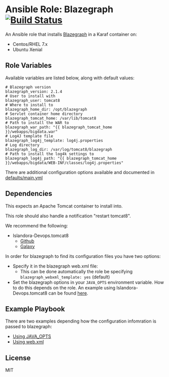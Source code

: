 # Ansible Role: Blazegraph [![Build Status](https://travis-ci.org/Islandora-Devops/ansible-role-blazegraph.svg?branch=master)](https://travis-ci.org/Islandora-Devops/ansible-role-blazegraph)

An Ansible role that installs [Blazegraph](https://www.blazegraph.com/) in a Karaf container on:

* Centos/RHEL 7.x
* Ubuntu Xenial

## Role Variables

Available variables are listed below, along with default values:

```
# Blazegraph version
blazegraph_version: 2.1.4
# User to install with
blazegraph_user: tomcat8
# Where to install to
blazegraph_home_dir: /opt/blazegraph
# Servlet container home directory
blazegraph_tomcat_home: /var/lib/tomcat8
# Path to install the WAR to
blazegraph_war_path: "{{ blazegraph_tomcat_home }}/webapps/bigdata.war"
# Log4J template file
blazegraph_log4j_template: log4j.properties
# Log directory
blazegraph_log_dir: /var/log/tomcat8/blazegraph
# Path to install the log4k settings to
blazegraph_log4j_path: "{{ blazegraph_tomcat_home }}/webapps/bigdata/WEB-INF/classes/log4j.properties"
```

There are additional configuration options available and documented in [defaults/main.yml](defaults/main.yml)

## Dependencies

This expects an Apache Tomcat container to install into. 

This role should also handle a notification "restart tomcat8". 

We recommend the following:
* Islandora-Devops.tomcat8
     * [Github](https://github.com/Islandora-Devops/ansible-role-tomcat8)
     * [Galaxy](https://galaxy.ansible.com/Islandora-Devops/tomcat8/)
  
In order for blazegraph to find its configuration files you have two options: 
* Specify it in the blazegraph web.xml file:
  * This can be done automatically the role be specifying `blazegraph_webxml_template: yes` (default)
* Set the blazegraph options in your `JAVA_OPTS` environment variable. How to do this depends on the role. An example using Islandora-Devops.tomcat8 can be found [here](tests/java_opts.yml).

## Example Playbook

There are two examples depending how the configuration infomration is passed to blazegraph: 
* [Using JAVA_OPTS](tests/java_opts.yml)
* [Using web.xml](tests/web_xml.yml)

## License

MIT
